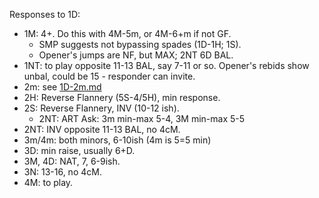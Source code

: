 Responses to 1D:

- 1M: 4+.  Do this with 4M-5m, or 4M-6+m if not GF.
  - SMP suggests not bypassing spades (1D-1H; 1S).
  - Opener's jumps are NF, but MAX; 2NT 6D BAL.
- 1NT: to play opposite 11-13 BAL, say 7-11 or so.  Opener's rebids show unbal, could be 15 - responder can invite.
- 2m: see [1D-2m.md](./1d-2m.md)
- 2H: Reverse Flannery (5S-4/5H), min response.
- 2S: Reverse Flannery, INV (10-12 ish).
  - 2NT: ART Ask: 3m min-max 5-4, 3M min-max 5-5
- 2NT: INV opposite 11-13 BAL, no 4cM.
- 3m/4m: both minors, 6-10ish (4m is 5=5 min)
- 3D: min raise, usually 6+D.
- 3M, 4D: NAT, 7, 6-9ish.
- 3N: 13-16, no 4cM.
- 4M: to play.
